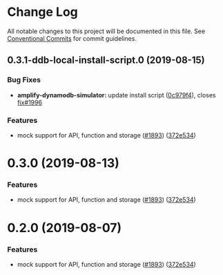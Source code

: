# Change Log

All notable changes to this project will be documented in this file.
See [Conventional Commits](https://conventionalcommits.org) for commit guidelines.

## 0.3.1-ddb-local-install-script.0 (2019-08-15)


### Bug Fixes

* **amplify-dynamodb-simulator:** update install script ([0c979f4](https://github.com/aws-amplify/amplify-cli/commit/0c979f4)), closes [fix#1996](https://github.com/fix/issues/1996)


### Features

* mock support for API, function and storage ([#1893](https://github.com/aws-amplify/amplify-cli/issues/1893)) ([372e534](https://github.com/aws-amplify/amplify-cli/commit/372e534))





# 0.3.0 (2019-08-13)


### Features

* mock support for API, function and storage ([#1893](https://github.com/aws-amplify/amplify-cli/issues/1893)) ([372e534](https://github.com/aws-amplify/amplify-cli/commit/372e534))





# 0.2.0 (2019-08-07)


### Features

* mock support for API, function and storage ([#1893](https://github.com/aws-amplify/amplify-cli/issues/1893)) ([372e534](https://github.com/aws-amplify/amplify-cli/commit/372e534))
